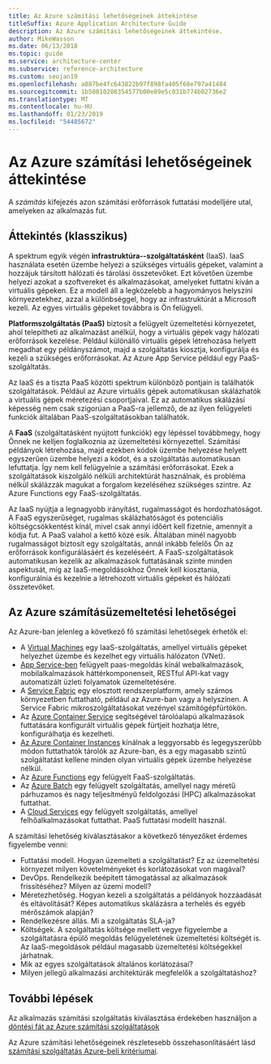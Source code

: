```yaml
---
title: Az Azure számítási lehetőségeinek áttekintése
titleSuffix: Azure Application Architecture Guide
description: Az Azure számítási lehetőségeinek áttekintése.
author: MikeWasson
ms.date: 06/13/2018
ms.topic: guide
ms.service: architecture-center
ms.subservice: reference-architecture
ms.custom: seojan19
ms.openlocfilehash: a887be4fc643822b97f898fa405f68e797a41484
ms.sourcegitcommit: 1b50810208354577b00e89e5c031b774b02736e2
ms.translationtype: MT
ms.contentlocale: hu-HU
ms.lasthandoff: 01/23/2019
ms.locfileid: "54485672"
---
```

# <a name="overview-of-azure-compute-options"></a>Az Azure számítási lehetőségeinek áttekintése

A *számítás* kifejezés azon számítási erőforrások futtatási modelljére utal, amelyeken az alkalmazás fut.

## <a name="overview"></a>Áttekintés (klasszikus)

A spektrum egyik végén **infrastruktúra--szolgáltatásként** (IaaS). IaaS használata esetén üzembe helyezi a szükséges virtuális gépeket, valamint a hozzájuk társított hálózati és tárolási összetevőket. Ezt követően üzembe helyezi azokat a szoftvereket és alkalmazásokat, amelyeket futtatni kíván a virtuális gépeken. Ez a modell áll a legközelebb a hagyományos helyszíni környezetekhez, azzal a különbséggel, hogy az infrastruktúrát a Microsoft kezeli. Az egyes virtuális gépeket továbbra is Ön felügyeli.

**Platformszolgáltatás (PaaS)** biztosít a felügyelt üzemeltetési környezetet, ahol telepítheti az alkalmazást anélkül, hogy a virtuális gépek vagy hálózati erőforrások kezelése. Például különálló virtuális gépek létrehozása helyett megadhat egy példányszámot, majd a szolgáltatás kiosztja, konfigurálja és kezeli a szükséges erőforrásokat. Az Azure App Service például egy PaaS-szolgáltatás.

Az IaaS és a tiszta PaaS közötti spektrum különböző pontjain is találhatók szolgáltatások. Például az Azure virtuális gépek automatikusan skálázhatók a virtuális gépek méretezési csoportjaival. Ez az automatikus skálázási képesség nem csak szigorúan a PaaS-ra jellemző, de az ilyen felügyeleti funkciók általában PaaS-szolgáltatásokban találhatók.

A **FaaS** (szolgáltatásként nyújtott funkciók) egy lépéssel továbbmegy, hogy Önnek ne kelljen foglalkoznia az üzemeltetési környezettel. Számítási példányok létrehozása, majd ezekben kódok üzembe helyezése helyett egyszerűen üzembe helyezi a kódot, és a szolgáltatás automatikusan lefuttatja. Így nem kell felügyelnie a számítási erőforrásokat. Ezek a szolgáltatások kiszolgáló nélküli architektúrát használnak, és probléma nélkül skálázzák magukat a forgalom kezeléséhez szükséges szintre. Az Azure Functions egy FaaS-szolgáltatás.

Az IaaS nyújtja a legnagyobb irányítást, rugalmasságot és hordozhatóságot. A FaaS egyszerűséget, rugalmas skálázhatóságot és potenciális költségcsökkentést kínál, mivel csak annyi időért kell fizetnie, amennyit a kódja fut. A PaaS valahol a kettő közé esik. Általában minél nagyobb rugalmasságot biztosít egy szolgáltatás, annál inkább felelős Ön az erőforrások konfigurálásáért és kezeléséért. A FaaS-szolgáltatások automatikusan kezelik az alkalmazások futtatásának szinte minden aspektusát, míg az IaaS-megoldásokhoz Önnek kell kiosztania, konfigurálnia és kezelnie a létrehozott virtuális gépeket és hálózati összetevőket.

## <a name="azure-compute-options"></a>Az Azure számításüzemeltetési lehetőségei

Az Azure-ban jelenleg a következő fő számítási lehetőségek érhetők el:

- A [Virtual Machines](/azure/virtual-machines/) egy IaaS-szolgáltatás, amellyel virtuális gépeket helyezhet üzembe és kezelhet egy virtuális hálózaton (VNet).
- [App Service-ben](/azure/app-service/app-service-value-prop-what-is) felügyelt paas-megoldás kínál webalkalmazások, mobilalkalmazások háttérkomponenseit, RESTful API-kat vagy automatizált üzleti folyamatok üzemeltetésére.
- A [Service Fabric](/azure/service-fabric/service-fabric-overview) egy elosztott rendszerplatform, amely számos környezetben futtatható, például az Azure-ban vagy a helyszínen. A Service Fabric mikroszolgáltatásokat vezényel számítógépfürtökön.
- Az [Azure Container Service](/azure/container-service/container-service-intro) segítségével tárolóalapú alkalmazások futtatására konfigurált virtuális gépek fürtjeit hozhatja létre, konfigurálhatja és kezelheti.
- [Az Azure Container Instances](/azure/container-instances/container-instances-overview) kínálnak a leggyorsabb és legegyszerűbb módon futtathatók tárolók az Azure-ban, és a egy magasabb szintű szolgáltatást kellene minden olyan virtuális gépek üzembe helyezése nélkül.
- Az [Azure Functions](/azure/azure-functions/functions-overview) egy felügyelt FaaS-szolgáltatás.
- Az [Azure Batch](/azure/batch/batch-technical-overview) egy felügyelt szolgáltatás, amellyel nagy méretű párhuzamos és nagy teljesítményű feldolgozási (HPC) alkalmazásokat futtathat.
- A [Cloud Services](/azure/cloud-services/cloud-services-choose-me) egy felügyelt szolgáltatás, amellyel felhőalkalmazásokat futtathat. PaaS futtatási modellt használ.

A számítási lehetőség kiválasztásakor a következő tényezőket érdemes figyelembe venni:

- Futtatási modell. Hogyan üzemelteti a szolgáltatást? Ez az üzemeltetési környezet milyen követelményeket és korlátozásokat von magával?
- DevOps. Rendelkezik beépített támogatással az alkalmazások frissítéséhez? Milyen az üzemi modell?
- Méretezhetőség. Hogyan kezeli a szolgáltatás a példányok hozzáadását és eltávolítását? Képes automatikus skálázásra a terhelés és egyéb mérőszámok alapján?
- Rendelkezésre állás. Mi a szolgáltatás SLA-ja?
- Költségek. A szolgáltatás költsége mellett vegye figyelembe a szolgáltatásra épülő megoldás felügyeletének üzemeltetési költségét is. Az IaaS-megoldások például magasabb üzemeltetési költségekkel járhatnak.
- Mik az egyes szolgáltatások általános korlátozásai?
- Milyen jellegű alkalmazási architektúrák megfelelők a szolgáltatáshoz?

## <a name="next-steps"></a>További lépések

Az alkalmazás számítási szolgáltatás kiválasztása érdekében használjon a [döntési fát az Azure számítási szolgáltatások](./compute-decision-tree.md)

Az Azure számítási lehetőségeinek részletesebb összehasonlításáért lásd [számítási szolgáltatás Azure-beli kritériumai](./compute-comparison.md).
